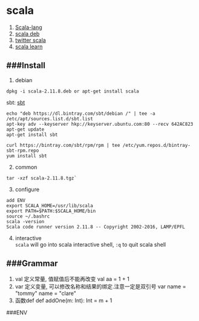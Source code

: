 scala
========
1. [Scala-lang](http://www.scala-lang.org/download/)
2. [scala deb](http://downloads.lightbend.com/scala/2.11.8/scala-2.11.8.deb)
3. [twitter scala](https://twitter.github.io/scala_school/zh_cn/)
4. [scala learn](http://zh.scala-tour.com/#/basics-contents)

###Install
-------------
1. debian 
```
dpkg -i scala-2.11.8.deb or apt-get install scala
```
sbt: [sbt](http://www.scala-sbt.org/release/docs/Installing-sbt-on-Linux.html)
```
echo "deb https://dl.bintray.com/sbt/debian /" | tee -a /etc/apt/sources.list.d/sbt.list
apt-key adv --keyserver hkp://keyserver.ubuntu.com:80 --recv 642AC823
apt-get update
apt-get install sbt

curl https://bintray.com/sbt/rpm/rpm | tee /etc/yum.repos.d/bintray-sbt-rpm.repo
yum install sbt
```

2. common
```
tar -xzf scala-2.11.8.tgz`
```

3. configure
```
add ENV
export SCALA_HOME=/usr/lib/scala
export PATH=$PATH:$SCALA_HOME/bin
source ~/.bashrc
scala -version
Scala code runner version 2.11.8 -- Copyright 2002-2016, LAMP/EPFL
```

4. interactive<br />
`scala` will go into scala interactive shell, 
`:q`  to quit scala shell

###Grammar
-------------
1. val 定义常量, 值赋值后不能再改变
    val aa = 1 + 1
2. var 定义变量, 可以修改名称和结果的绑定.注意一定是双引号
    var name = "tommy"
        name = "clare"
3. 函数def 
    def addOne(m: Int): Int = m + 1


###ENV
